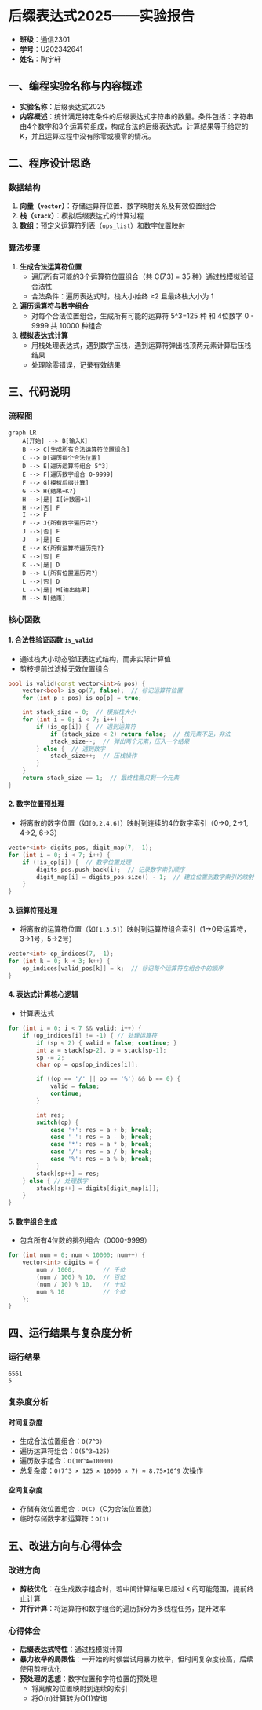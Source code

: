 # 后缀表达式2025——实验报告

- **班级**：通信2301
- **学号**：U202342641
- **姓名**：陶宇轩

## 一、编程实验名称与内容概述

- **实验名称**：后缀表达式2025
- **内容概述**：统计满足特定条件的后缀表达式字符串的数量。条件包括：字符串由4个数字和3个运算符组成，构成合法的后缀表达式，计算结果等于给定的K，并且运算过程中没有除零或模零的情况。

## 二、程序设计思路 

### 数据结构 
1. **向量（`vector`）**：存储运算符位置、数字映射关系及有效位置组合
2. **栈（`stack`）**：模拟后缀表达式的计算过程
3. **数组**：预定义运算符列表（`ops_list`）和数字位置映射

### 算法步骤 
1. **生成合法运算符位置**
   - 遍历所有可能的3个运算符位置组合（共 C(7,3) = 35 种）通过栈模拟验证合法性
   - 合法条件：遍历表达式时，栈大小始终 ≥2 且最终栈大小为 1
2. **遍历运算符与数字组合**
   - 对每个合法位置组合，生成所有可能的运算符 5^3=125 种 和 4位数字 0 - 9999 共 10000 种组合
3. **模拟表达式计算**
   - 用栈处理表达式，遇到数字压栈，遇到运算符弹出栈顶两元素计算后压栈结果
   - 处理除零错误，记录有效结果

## 三、代码说明 

### 流程图 
```mermaid
graph LR
    A[开始] --> B[输入K]
    B --> C[生成所有合法运算符位置组合]
    C --> D[遍历每个合法位置]
    D --> E[遍历运算符组合 5^3]
    E --> F[遍历数字组合 0-9999]
    F --> G[模拟后缀计算]
    G --> H{结果=K?}
    H -->|是| I[计数器+1]
    H -->|否| F
    I --> F
    F --> J{所有数字遍历完?}
    J -->|否| F
    J -->|是| E
    E --> K{所有运算符遍历完?}
    K -->|否| E
    K -->|是| D
    D --> L{所有位置遍历完?}
    L -->|否| D
    L -->|是| M[输出结果]
    M --> N[结束]
```

### 核心函数 
#### 1. 合法性验证函数 `is_valid`

- 通过栈大小动态验证表达式结构，而非实际计算值
- 剪枝提前过滤掉无效位置组合

```cpp
bool is_valid(const vector<int>& pos) {
    vector<bool> is_op(7, false);  // 标记运算符位置
    for (int p : pos) is_op[p] = true;

    int stack_size = 0;  // 模拟栈大小
    for (int i = 0; i < 7; i++) {
        if (is_op[i]) {  // 遇到运算符
            if (stack_size < 2) return false;  // 栈元素不足，非法
            stack_size--;  // 弹出两个元素，压入一个结果
        } else {  // 遇到数字
            stack_size++;  // 压栈操作
        }
    }
    return stack_size == 1;  // 最终栈需只剩一个元素
}

```
#### 2. 数字位置预处理

- 将离散的数字位置（如`[0,2,4,6]`）映射到连续的4位数字索引（0→0, 2→1, 4→2, 6→3）

```cpp
vector<int> digits_pos, digit_map(7, -1);
for (int i = 0; i < 7; i++) {
    if (!is_op[i]) {  // 数字位置处理
        digits_pos.push_back(i);  // 记录数字索引顺序
        digit_map[i] = digits_pos.size() - 1;  // 建立位置到数字索引的映射
    }
}
```

#### 3. 运算符预处理

- 将离散的运算符位置（如`[1,3,5]`）映射到运算符组合索引（1→0号运算符，3→1号，5→2号）

```cpp
vector<int> op_indices(7, -1);
for (int k = 0; k < 3; k++) {
    op_indices[valid_pos[k]] = k;  // 标记每个运算符在组合中的顺序
}
```
#### 4. 表达式计算核心逻辑

- 计算表达式

```cpp
for (int i = 0; i < 7 && valid; i++) {
    if (op_indices[i] != -1) { // 处理运算符
        if (sp < 2) { valid = false; continue; }
        int a = stack[sp-2], b = stack[sp-1];
        sp -= 2;
        char op = ops[op_indices[i]];

        if ((op == '/' || op == '%') && b == 0) {
            valid = false;
            continue;
        }

        int res;
        switch(op) {
            case '+': res = a + b; break;
            case '-': res = a - b; break;
            case '*': res = a * b; break;
            case '/': res = a / b; break;
            case '%': res = a % b; break;
        }
        stack[sp++] = res;
    } else { // 处理数字
        stack[sp++] = digits[digit_map[i]];
    }
}
```
#### 5. 数字组合生成

- 包含所有4位数的排列组合（0000-9999）

```cpp
for (int num = 0; num < 10000; num++) {
    vector<int> digits = {
        num / 1000,        // 千位
        (num / 100) % 10,  // 百位
        (num / 10) % 10,   // 十位
        num % 10           // 个位
    };
}
```
## 四、运行结果与复杂度分析 

### 运行结果 

```
6561
5
```


### 复杂度分析 
#### 时间复杂度

- 生成合法位置组合：`O(7^3)` 
- 遍历运算符组合：`O(5^3=125)` 
- 遍历数字组合：`O(10^4=10000)` 
- 总复杂度：`O(7^3 × 125 × 10000 × 7) ≈ 8.75×10^9` 次操作 

#### 空间复杂度

- 存储有效位置组合：`O(C)`（C为合法位置数） 
- 临时存储数字和运算符：`O(1)` 

## 五、改进方向与心得体会 

### 改进方向 
- **剪枝优化**：在生成数字组合时，若中间计算结果已超过 `K` 的可能范围，提前终止计算
- **并行计算**：将运算符和数字组合的遍历拆分为多线程任务，提升效率

### 心得体会  
- **后缀表达式特性**：通过栈模拟计算
- **暴力枚举的局限性**：一开始的时候尝试用暴力枚举，但时间复杂度较高，后续使用剪枝优化
- **预处理的思想**：数字位置和字符位置的预处理
  - 将离散的位置映射到连续的索引
  - 将O(n)计算转为O(1)查询 

